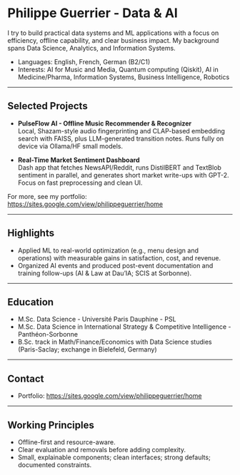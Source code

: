 # Philippe Guerrier - Data & AI
I try to build practical data systems and ML applications with a focus on efficiency, offline capability, and clear business impact. My background spans Data Science, Analytics, and Information Systems.

- Languages: English, French, German (B2/C1)
- Interests: AI for Music and Media, Quantum computing (Qiskit), AI in Medicine/Pharma, Information Systems, Business Intelligence, Robotics

---

## Selected Projects

- **PulseFlow AI - Offline Music Recommender & Recognizer**  
  Local, Shazam-style audio fingerprinting and CLAP-based embedding search with FAISS, plus LLM-generated transition notes. Runs fully on device via Ollama/HF small models.

- **Real-Time Market Sentiment Dashboard**  
  Dash app that fetches NewsAPI/Reddit, runs DistilBERT and TextBlob sentiment in parallel, and generates short market write-ups with GPT-2. Focus on fast preprocessing and clean UI.

For more, see my portfolio:  
https://sites.google.com/view/philippeguerrier/home

---

## Highlights

- Applied ML to real-world optimization (e.g., menu design and operations) with measurable gains in satisfaction, cost, and revenue.  
- Organized AI events and produced post-event documentation and training follow-ups (AI & Law at Dau’IA; SCIS at Sorbonne).

---

## Education

- M.Sc. Data Science - Université Paris Dauphine - PSL  
- M.Sc. Data Science in International Strategy & Competitive Intelligence - Panthéon-Sorbonne  
- B.Sc. track in Math/Finance/Economics with Data Science studies (Paris-Saclay; exchange in Bielefeld, Germany)

---

## Contact

- Portfolio: https://sites.google.com/view/philippeguerrier/home

---

## Working Principles

- Offline-first and resource-aware.  
- Clear evaluation and removals before adding complexity.  
- Small, explainable components; clean interfaces; strong defaults; documented constraints.
